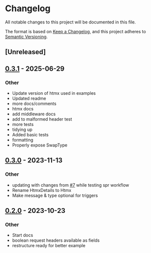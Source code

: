 # Changelog
All notable changes to this project will be documented in this file.

The format is based on [Keep a Changelog](https://keepachangelog.com/en/1.0.0/),
and this project adheres to [Semantic Versioning](https://semver.org/spec/v2.0.0.html).

## [Unreleased]

## [0.3.1](https://github.com/welshdave/actix-htmx/compare/actix-htmx-v0.3.0...actix-htmx-v0.3.1) - 2025-06-29

### Other

- Update version of htmx used in examples
- Updated readme
- more docs/comments
- htmx docs
- add middleware docs
- add to malformed header test
- more tests
- tidying up
- Added basic tests
- formatting
- Properly expose SwapType

## [0.3.0](https://github.com/welshdave/actix-htmx/compare/actix-htmx-v0.2.0...actix-htmx-v0.3.0) - 2023-11-13

### Other
- updating with changes from  [#7](https://github.com/welshdave/actix-htmx/pull/7) while testing spr workflow
- Rename HtmxDetails to Htmx
- Make message & type optional for triggers

## [0.2.0](https://github.com/welshdave/actix-htmx/compare/actix-htmx-v0.1.0...actix-htmx-v0.2.0) - 2023-10-23

### Other
- Start docs
- boolean request headers available as fields
- restructure ready for better example
